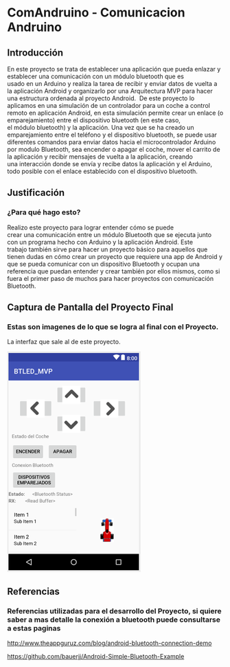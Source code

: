 # ComAndruino - Comunicacion Andruino

## Introducción 
En este proyecto se trata de establecer una aplicación que pueda enlazar y establecer una comunicación con un módulo bluetooth que es usado en un Arduino y realiza la tarea de recibir y enviar datos de vuelta a la aplicación Android y organizarlo por una Arquitectura MVP para hacer una estructura ordenada al proyecto Android. 
De este proyecto lo aplicamos en una simulación de un controlador para un coche a control remoto en aplicación Android, en esta simulación permite crear un enlace (o emparejamiento) entre el dispositivo bluetooth (en este caso, el módulo bluetooth) y la aplicación. Una vez que se ha creado un emparejamiento entre el teléfono y el dispositivo bluetooth, se puede usar diferentes comandos para enviar datos hacia el microcontrolador Arduino por modulo Bluetooth, sea encender o apagar el coche, mover el carrito de la aplicación y recibir mensajes de vuelta a la aplicación, creando una interacción donde se envía y recibe datos la aplicación y el Arduino, todo posible con el enlace establecido con el dispositivo bluetooth. 

## Justificación 
### ¿Para qué hago esto? 
Realizo este proyecto para lograr entender cómo se puede crear una comunicación entre un módulo Bluetooth que se ejecuta junto con un programa hecho con Arduino y la aplicación Android. Este trabajo también sirve para hacer un proyecto básico para aquellos que tienen dudas en cómo crear un proyecto que requiere una app de Android y que se pueda comunicar con un dispositivo Bluetooth y ocupan una referencia que puedan entender y crear también por ellos mismos, como si fuera el primer paso de muchos para hacer proyectos con comunicación Bluetooth. 

## Captura de Pantalla del Proyecto Final
### Estas son imagenes de lo que se logra al final con el Proyecto.
La interfaz que sale al de este proyecto.

![alt text](https://github.com/WeirdEddyLog95/ComAndruino/blob/master/IMG_Proyecto/AppOrdenado.png)

## Referencias
### Referencias utilizadas para el desarrollo del Proyecto, si quiere saber a mas detalle la conexión a bluetooth puede consultarse a estas paginas
http://www.theappguruz.com/blog/android-bluetooth-connection-demo

https://github.com/bauerjj/Android-Simple-Bluetooth-Example
